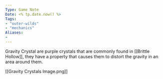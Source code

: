 ```yaml
---
Type: Game Note
Date: <% tp.date.now() %>
Tags:
- "outer-wilds"
- "mechanics"
Aliases:
- 
---
```

Gravity Crystal are purple crystals that are commonly found in [[Brittle Hollow]], they have a property that causes them to distort the gravity in an area around them.

[[Gravity Crystals Image.png]]